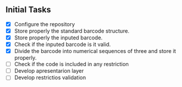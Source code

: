 ## Initial Tasks
- [x] Configure the repository
- [x] Store properly the standard barcode structure.
- [x] Store properly the inputed barcode.
- [x] Check if the inputed barcode is it valid.
- [x] Divide the barcode into numerical sequences of three and store it properly.
- [ ] Check if the code is included in any restriction
- [ ] Develop apresentarion layer
- [ ] Develop restrictios validation
